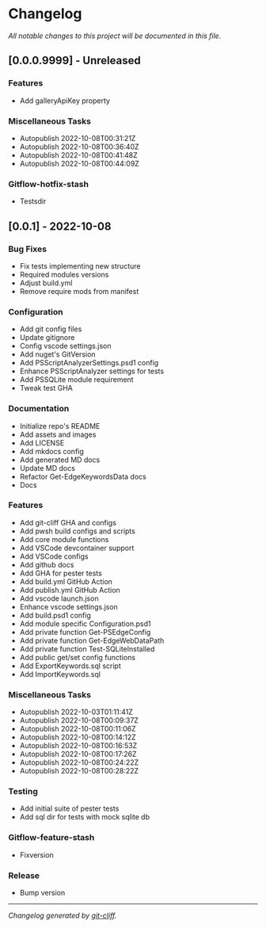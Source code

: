# Changelog
*All notable changes to this project will be documented in this file.*

## [0.0.0.9999] - Unreleased

### Features

- Add galleryApiKey property

### Miscellaneous Tasks

- Autopublish 2022-10-08T00:31:21Z
- Autopublish 2022-10-08T00:36:40Z
- Autopublish 2022-10-08T00:41:48Z
- Autopublish 2022-10-08T00:44:09Z

### Gitflow-hotfix-stash

- Testsdir

## [0.0.1] - 2022-10-08

### Bug Fixes

- Fix tests implementing new structure
- Required modules versions
- Adjust build.yml
- Remove require mods from manifest

### Configuration

- Add git config files
- Update gitignore
- Config vscode settings.json
- Add nuget's GitVersion
- Add PSScriptAnalyzerSettings.psd1 config
- Enhance PSScriptAnalyzer settings for tests
- Add PSSQLite module requirement
- Tweak test GHA

### Documentation

- Initialize repo's README
- Add assets and images
- Add LICENSE
- Add mkdocs config
- Add generated MD docs
- Update MD docs
- Refactor Get-EdgeKeywordsData docs
- Docs

### Features

- Add git-cliff GHA and configs
- Add pwsh build configs and scripts
- Add core module functions
- Add VSCode devcontainer support
- Add VSCode configs
- Add github docs
- Add GHA for pester tests
- Add build.yml GitHub Action
- Add publish.yml GitHub Action
- Add vscode launch.json
- Enhance vscode settings.json
- Add build.psd1 config
- Add module specific Configuration.psd1
- Add private function Get-PSEdgeConfig
- Add private function Get-EdgeWebDataPath
- Add private function Test-SQLiteInstalled
- Add public get/set config functions
- Add ExportKeywords.sql script
- Add ImportKeywords.sql

### Miscellaneous Tasks

- Autopublish 2022-10-03T01:11:41Z
- Autopublish 2022-10-08T00:09:37Z
- Autopublish 2022-10-08T00:11:06Z
- Autopublish 2022-10-08T00:14:12Z
- Autopublish 2022-10-08T00:16:53Z
- Autopublish 2022-10-08T00:17:26Z
- Autopublish 2022-10-08T00:24:22Z
- Autopublish 2022-10-08T00:28:22Z

### Testing

- Add initial suite of pester tests
- Add sql dir for tests with mock sqlite db

### Gitflow-feature-stash

- Fixversion

### Release

- Bump version

***
*Changelog generated by [git-cliff](https://github.com/orhun/git-cliff).*
